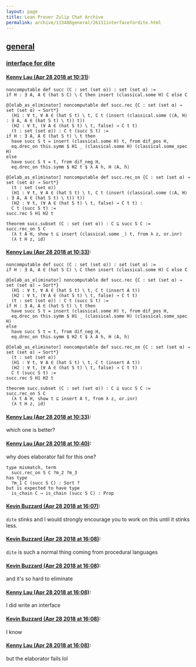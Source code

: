 ```yaml
---
layout: page
title: Lean Prover Zulip Chat Archive 
permalink: archive/113488general/26111interfacefordite.html
---
```


## [general](index.html)
### [interface for dite](26111interfacefordite.html)

#### [Kenny Lau (Apr 28 2018 at 10:31)](https://leanprover.zulipchat.com/#narrow/stream/113488-general/topic/interface%20for%20dite/near/125812949):
```lean
noncomputable def succ (C : set (set α)) : set (set α) :=
if H : ∃ A, A ∈ (hat S C) \ C then insert (classical.some H) C else C

@[elab_as_eliminator] noncomputable def succ.rec {C : set (set α) → set (set α) → Sort*}
  (H1 : ∀ t, ∀ A ∈ (hat S t) \ t, C t (insert (classical.some (⟨A, H⟩ : ∃ A, A ∈ (hat S t) \ t)) t))
  (H2 : ∀ t, (∀ A ∈ (hat S t) \ t, false) → C t t)
  (t : set (set α)) : C t (succ S t) :=
if H : ∃ A, A ∈ (hat S t) \ t then
  have succ S t = insert (classical.some H) t, from dif_pos H,
  eq.drec_on this.symm $ H1 _ (classical.some H) (classical.some_spec H)
else
  have succ S t = t, from dif_neg H,
  eq.drec_on this.symm $ H2 t $ λ A h, H ⟨A, h⟩

@[elab_as_eliminator] noncomputable def succ.rec_on {C : set (set α) → set (set α) → Sort*}
  (t : set (set α))
  (H1 : ∀ t, ∀ A ∈ (hat S t) \ t, C t (insert (classical.some (⟨A, H⟩ : ∃ A, A ∈ (hat S t) \ t)) t))
  (H2 : ∀ t, (∀ A ∈ (hat S t) \ t, false) → C t t) :
  C t (succ S t) :=
succ.rec S H1 H2 t

theorem succ.subset (C : set (set α)) : C ⊆ succ S C :=
succ.rec_on S C
  (λ t A H, show t ⊆ insert (classical.some _) t, from λ z, or.inr)
  (λ t H z, id)
```

#### [Kenny Lau (Apr 28 2018 at 10:33)](https://leanprover.zulipchat.com/#narrow/stream/113488-general/topic/interface%20for%20dite/near/125813006):
```lean
noncomputable def succ (C : set (set α)) : set (set α) :=
if H : ∃ A, A ∈ (hat S C) \ C then insert (classical.some H) C else C

@[elab_as_eliminator] noncomputable def succ.rec {C : set (set α) → set (set α) → Sort*}
  (H1 : ∀ t, ∀ A ∈ (hat S t) \ t, C t (insert A t))
  (H2 : ∀ t, (∀ A ∈ (hat S t) \ t, false) → C t t)
  (t : set (set α)) : C t (succ S t) :=
if H : ∃ A, A ∈ (hat S t) \ t then
  have succ S t = insert (classical.some H) t, from dif_pos H,
  eq.drec_on this.symm $ H1 _ (classical.some H) (classical.some_spec H)
else
  have succ S t = t, from dif_neg H,
  eq.drec_on this.symm $ H2 t $ λ A h, H ⟨A, h⟩

@[elab_as_eliminator] noncomputable def succ.rec_on {C : set (set α) → set (set α) → Sort*}
  (t : set (set α))
  (H1 : ∀ t, ∀ A ∈ (hat S t) \ t, C t (insert A t))
  (H2 : ∀ t, (∀ A ∈ (hat S t) \ t, false) → C t t) :
  C t (succ S t) :=
succ.rec S H1 H2 t

theorem succ.subset (C : set (set α)) : C ⊆ succ S C :=
succ.rec_on S C
  (λ t A H, show t ⊆ insert A t, from λ z, or.inr)
  (λ t H z, id)
```

#### [Kenny Lau (Apr 28 2018 at 10:33)](https://leanprover.zulipchat.com/#narrow/stream/113488-general/topic/interface%20for%20dite/near/125813007):
which one is better?

#### [Kenny Lau (Apr 28 2018 at 10:40)](https://leanprover.zulipchat.com/#narrow/stream/113488-general/topic/interface%20for%20dite/near/125813201):
why does elaborator fail for this one?
```lean
type mismatch, term
  succ.rec_on S C ?m_2 ?m_3
has type
  ?m_1 C (succ S C) : Sort ?
but is expected to have type
  is_chain C → is_chain (succ S C) : Prop
```

#### [Kevin Buzzard (Apr 28 2018 at 16:07)](https://leanprover.zulipchat.com/#narrow/stream/113488-general/topic/interface%20for%20dite/near/125821121):
`dite` stinks and I would strongly encourage you to work on this until it stinks less.

#### [Kevin Buzzard (Apr 28 2018 at 16:08)](https://leanprover.zulipchat.com/#narrow/stream/113488-general/topic/interface%20for%20dite/near/125821160):
`dite` is such a normal thing coming from procedural languages

#### [Kevin Buzzard (Apr 28 2018 at 16:08)](https://leanprover.zulipchat.com/#narrow/stream/113488-general/topic/interface%20for%20dite/near/125821164):
and it's so hard to eliminate

#### [Kenny Lau (Apr 28 2018 at 16:08)](https://leanprover.zulipchat.com/#narrow/stream/113488-general/topic/interface%20for%20dite/near/125821165):
I did write an interface

#### [Kevin Buzzard (Apr 28 2018 at 16:08)](https://leanprover.zulipchat.com/#narrow/stream/113488-general/topic/interface%20for%20dite/near/125821166):
I know

#### [Kenny Lau (Apr 28 2018 at 16:08)](https://leanprover.zulipchat.com/#narrow/stream/113488-general/topic/interface%20for%20dite/near/125821167):
but the elaborator fails lol


